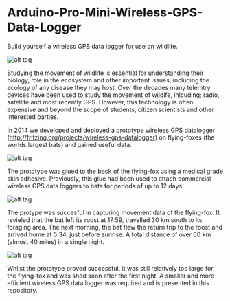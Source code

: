 # Arduino-Pro-Mini-Wireless-GPS-Data-Logger
Build yourself a wireless GPS data logger for use on wildlife.

![alt tag](https://github.com/smithcs1971/Arduino-Pro-Mini-Wireless-GPS-Data-Logger.wiki/images/Slide1.jpg)

Studying the movement of wildlife is essential for understanding their biology, role in the ecosystem and other important issues, including the ecology of any disease they may host. Over the decades many telemtry devices have been used to study the movement of wildlfe, inlcuding; radio, satellite and most recently GPS. However, this technology is often expensive and beyond the scope of students, citizen scientists and other interested parties.

In 2014 we developed and deployed a prototype wireless GPS datalogger (http://fritzing.org/projects/wireless-gps-datalogger) on flying-foxes (the worlds largest bats) and gained useful data.

![alt tag](http://fritzing.org/media/fritzing-repo/projects/w/wireless-gps-datalogger/images/IMG_2445.JPG)

The prototype was glued to the back of the flying-fox using a medical grade skin adhesive. Previously, this glue had been used to attach commercial wireless GPS data loggers to bats for periods of up to 12 days.

![alt tag](http://fritzing.org/media/fritzing-repo/projects/w/wireless-gps-datalogger/images/IMG_2514.JPG)

The protype was succesful in capturing movement data of the flying-fox. It revieled that the bat left its roost at 17:59, travelled 30 km south to its foraging area. The next morning, the bat flew the return trip to the roost and arrived home at 5:34, just before sunrise. A total distance of over 60 km (almost 40 miles) in a single night.

![alt tag](http://fritzing.org/media/fritzing-repo/projects/w/wireless-gps-datalogger/images/IMG_2446.JPG)

Whilst the prototype proved successful, it was still relatively too large for the flying-fox and was shed soon after the first night. A smaller and more efficient wireless GPS data logger was required and is presented in this repository. 
